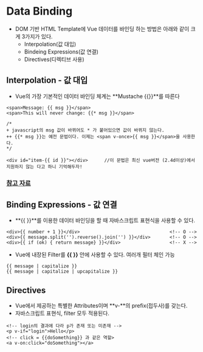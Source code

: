 Data Binding
====
* DOM 기반 HTML Template에 Vue 데이터를 바인딩 하는 방법은 아래와 같이 크게 3가지가 있다.
    * Interpolation(값 대입)
    * Bindeing Expressions(값 연결)
    * Directives(디렉티브 사용)

Interpolation - 값 대입
----
* Vue의 가장 기본적인 데이터 바인딩 체계는 **Mustache {{}}**를 따른다
```
<span>Message: {{ msg }}</span>
<span>This will never change: {{* msg }}</span>

/*
+ javascript의 msg 값이 바뀌어도 * 가 붙어있으면 값이 바뀌지 않는다.
++ {{* msg }}는 예전 문법이다. 이제는 <span v-once>{{ msg }}</span>을 사용한다.
*/

<div id="item-{{ id }}"></div>      //이 문법은 최신 vue버전 (2.4d이상)에서 지원하지 않는 다고 하니 기억해두자!
```
### [참고 자료](https://kr.vuejs.org/v2/guide/instance.html#속성과-메소드)

Binding Expressions - 값 연결
----
* **{{ }}**를 이용한 데이터 바인딩을 할 때 자바스크립트 표현식을 사용할 수 있다.
```
<div>{{ number + 1 }}</div>                                 <!-- O -->
<div>{{ message.split('').reverse().join('') }}</div>       <!-- O -->
<div>{{ if (ok) { return message} }}</div>                  <!-- X -->
```
* Vue에 내장된 Filter를 **{{ }}** 안에 사용할 수 있다. 여러개 필터 체인 가능
```
{{ message | capitalize }}
{{ message | capitalize | upcapitalize }}
```

Directives
---
* Vue에서 제공하는 특별한 Attributes이며 **v-**의 prefix(접두사)를 갖는다.
* 자바스크립트 표현식, filter 모두 적용된다.
```
<!-- login의 결과에 다라 p가 존재 또는 미존재 -->
<p v-if="login">Hello</p>
<!-- click = {{doSomething}} 과 같은 역할>
<a v-on:click="doSomething"></a>
```